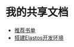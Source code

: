 # 我的共享文档

* [推荐书单](https://github.com/luozhaohui/reading/blob/master/booklist.md)
* [搭建Elastos开发环境](https://github.com/luozhaohui/reading/blob/master/beginelastos.md)

